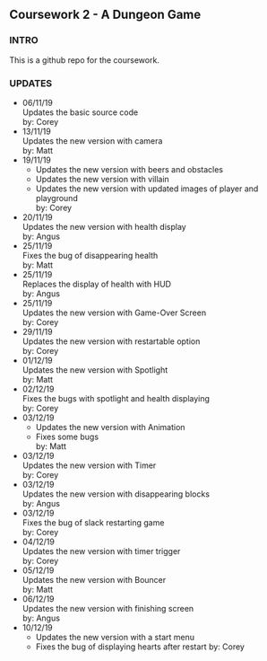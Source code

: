 ## Coursework 2 - A Dungeon Game

### INTRO
This is a github repo for the coursework.

### UPDATES
- 06/11/19 <br>
    Updates the basic source code <br>
    by: Corey 
- 13/11/19 <br>
    Updates the new version with camera <br>
    by: Matt 
- 19/11/19 <br>
    - Updates the new version with beers and obstacles <br>
    - Updates the new version with villain <br>
    - Updates the new version with updated images of player and playground <br>
    by: Corey
- 20/11/19 <br>
    Updates the new version with health display <br>
    by: Angus
- 25/11/19 <br>
    Fixes the bug of disappearing health <br>
    by: Matt
- 25/11/19 <br>
    Replaces the display of health with HUD <br>
    by: Angus
- 25/11/19 <br>
    Updates the new version with Game-Over Screen <br>
    by: Corey
- 29/11/19 <br>
    Updates the new version with restartable option <br>
    by: Corey
- 01/12/19 <br>
    Updates the new version with Spotlight <br>
    by: Matt
- 02/12/19 <br>
    Fixes the bugs with spotlight and health displaying <br>
    by: Corey
- 03/12/19 <br>
    - Updates the new version with Animation
    - Fixes some bugs <br>
    by: Matt
- 03/12/19 <br>
    Updates the new version with Timer <br>
    by: Corey
- 03/12/19 <br>
    Updates the new version with disappearing blocks <br>
    by: Angus
- 03/12/19 <br>
    Fixes the bug of slack restarting game <br>
    by: Corey
- 04/12/19 <br>
    Updates the new version with timer trigger <br>
    by: Corey
- 05/12/19 <br>
    Updates the new version with Bouncer <br>
    by: Matt
- 06/12/19 <br>
    Updates the new version with finishing screen <br>
    by: Angus
- 10/12/19 <br>
    - Updates the new version with a start menu
    - Fixes the bug of displaying hearts after restart <by>
    by: Corey
